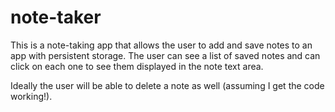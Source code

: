 # note-taker

This is a note-taking app that allows the user to add and save notes to an app with persistent storage. The user can see a list of saved notes and can click on each one to see them displayed in the note text area.

Ideally the user will be able to delete a note as well (assuming I get the code working!). 

